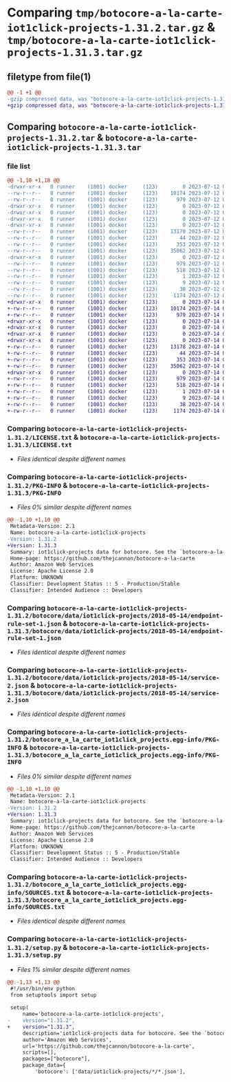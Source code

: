 # Comparing `tmp/botocore-a-la-carte-iot1click-projects-1.31.2.tar.gz` & `tmp/botocore-a-la-carte-iot1click-projects-1.31.3.tar.gz`

## filetype from file(1)

```diff
@@ -1 +1 @@
-gzip compressed data, was "botocore-a-la-carte-iot1click-projects-1.31.2.tar", last modified: Wed Jul 12 01:44:35 2023, max compression
+gzip compressed data, was "botocore-a-la-carte-iot1click-projects-1.31.3.tar", last modified: Fri Jul 14 01:46:12 2023, max compression
```

## Comparing `botocore-a-la-carte-iot1click-projects-1.31.2.tar` & `botocore-a-la-carte-iot1click-projects-1.31.3.tar`

### file list

```diff
@@ -1,18 +1,18 @@
-drwxr-xr-x   0 runner    (1001) docker     (123)        0 2023-07-12 01:44:35.319236 botocore-a-la-carte-iot1click-projects-1.31.2/
--rw-r--r--   0 runner    (1001) docker     (123)    10174 2023-07-12 01:44:35.000000 botocore-a-la-carte-iot1click-projects-1.31.2/LICENSE.txt
--rw-r--r--   0 runner    (1001) docker     (123)      979 2023-07-12 01:44:35.319236 botocore-a-la-carte-iot1click-projects-1.31.2/PKG-INFO
-drwxr-xr-x   0 runner    (1001) docker     (123)        0 2023-07-12 01:44:35.315235 botocore-a-la-carte-iot1click-projects-1.31.2/botocore/
-drwxr-xr-x   0 runner    (1001) docker     (123)        0 2023-07-12 01:44:35.315235 botocore-a-la-carte-iot1click-projects-1.31.2/botocore/data/
-drwxr-xr-x   0 runner    (1001) docker     (123)        0 2023-07-12 01:44:35.315235 botocore-a-la-carte-iot1click-projects-1.31.2/botocore/data/iot1click-projects/
-drwxr-xr-x   0 runner    (1001) docker     (123)        0 2023-07-12 01:44:35.315235 botocore-a-la-carte-iot1click-projects-1.31.2/botocore/data/iot1click-projects/2018-05-14/
--rw-r--r--   0 runner    (1001) docker     (123)    13178 2023-07-12 01:44:12.000000 botocore-a-la-carte-iot1click-projects-1.31.2/botocore/data/iot1click-projects/2018-05-14/endpoint-rule-set-1.json
--rw-r--r--   0 runner    (1001) docker     (123)       44 2023-07-12 01:44:12.000000 botocore-a-la-carte-iot1click-projects-1.31.2/botocore/data/iot1click-projects/2018-05-14/examples-1.json
--rw-r--r--   0 runner    (1001) docker     (123)      353 2023-07-12 01:44:12.000000 botocore-a-la-carte-iot1click-projects-1.31.2/botocore/data/iot1click-projects/2018-05-14/paginators-1.json
--rw-r--r--   0 runner    (1001) docker     (123)    35062 2023-07-12 01:44:12.000000 botocore-a-la-carte-iot1click-projects-1.31.2/botocore/data/iot1click-projects/2018-05-14/service-2.json
-drwxr-xr-x   0 runner    (1001) docker     (123)        0 2023-07-12 01:44:35.315235 botocore-a-la-carte-iot1click-projects-1.31.2/botocore_a_la_carte_iot1click_projects.egg-info/
--rw-r--r--   0 runner    (1001) docker     (123)      979 2023-07-12 01:44:35.000000 botocore-a-la-carte-iot1click-projects-1.31.2/botocore_a_la_carte_iot1click_projects.egg-info/PKG-INFO
--rw-r--r--   0 runner    (1001) docker     (123)      518 2023-07-12 01:44:35.000000 botocore-a-la-carte-iot1click-projects-1.31.2/botocore_a_la_carte_iot1click_projects.egg-info/SOURCES.txt
--rw-r--r--   0 runner    (1001) docker     (123)        1 2023-07-12 01:44:35.000000 botocore-a-la-carte-iot1click-projects-1.31.2/botocore_a_la_carte_iot1click_projects.egg-info/dependency_links.txt
--rw-r--r--   0 runner    (1001) docker     (123)        9 2023-07-12 01:44:35.000000 botocore-a-la-carte-iot1click-projects-1.31.2/botocore_a_la_carte_iot1click_projects.egg-info/top_level.txt
--rw-r--r--   0 runner    (1001) docker     (123)       38 2023-07-12 01:44:35.319236 botocore-a-la-carte-iot1click-projects-1.31.2/setup.cfg
--rw-r--r--   0 runner    (1001) docker     (123)     1174 2023-07-12 01:44:35.000000 botocore-a-la-carte-iot1click-projects-1.31.2/setup.py
+drwxr-xr-x   0 runner    (1001) docker     (123)        0 2023-07-14 01:46:12.586685 botocore-a-la-carte-iot1click-projects-1.31.3/
+-rw-r--r--   0 runner    (1001) docker     (123)    10174 2023-07-14 01:46:12.000000 botocore-a-la-carte-iot1click-projects-1.31.3/LICENSE.txt
+-rw-r--r--   0 runner    (1001) docker     (123)      979 2023-07-14 01:46:12.586685 botocore-a-la-carte-iot1click-projects-1.31.3/PKG-INFO
+drwxr-xr-x   0 runner    (1001) docker     (123)        0 2023-07-14 01:46:12.582685 botocore-a-la-carte-iot1click-projects-1.31.3/botocore/
+drwxr-xr-x   0 runner    (1001) docker     (123)        0 2023-07-14 01:46:12.582685 botocore-a-la-carte-iot1click-projects-1.31.3/botocore/data/
+drwxr-xr-x   0 runner    (1001) docker     (123)        0 2023-07-14 01:46:12.582685 botocore-a-la-carte-iot1click-projects-1.31.3/botocore/data/iot1click-projects/
+drwxr-xr-x   0 runner    (1001) docker     (123)        0 2023-07-14 01:46:12.586685 botocore-a-la-carte-iot1click-projects-1.31.3/botocore/data/iot1click-projects/2018-05-14/
+-rw-r--r--   0 runner    (1001) docker     (123)    13178 2023-07-14 01:45:45.000000 botocore-a-la-carte-iot1click-projects-1.31.3/botocore/data/iot1click-projects/2018-05-14/endpoint-rule-set-1.json
+-rw-r--r--   0 runner    (1001) docker     (123)       44 2023-07-14 01:45:45.000000 botocore-a-la-carte-iot1click-projects-1.31.3/botocore/data/iot1click-projects/2018-05-14/examples-1.json
+-rw-r--r--   0 runner    (1001) docker     (123)      353 2023-07-14 01:45:45.000000 botocore-a-la-carte-iot1click-projects-1.31.3/botocore/data/iot1click-projects/2018-05-14/paginators-1.json
+-rw-r--r--   0 runner    (1001) docker     (123)    35062 2023-07-14 01:45:45.000000 botocore-a-la-carte-iot1click-projects-1.31.3/botocore/data/iot1click-projects/2018-05-14/service-2.json
+drwxr-xr-x   0 runner    (1001) docker     (123)        0 2023-07-14 01:46:12.586685 botocore-a-la-carte-iot1click-projects-1.31.3/botocore_a_la_carte_iot1click_projects.egg-info/
+-rw-r--r--   0 runner    (1001) docker     (123)      979 2023-07-14 01:46:12.000000 botocore-a-la-carte-iot1click-projects-1.31.3/botocore_a_la_carte_iot1click_projects.egg-info/PKG-INFO
+-rw-r--r--   0 runner    (1001) docker     (123)      518 2023-07-14 01:46:12.000000 botocore-a-la-carte-iot1click-projects-1.31.3/botocore_a_la_carte_iot1click_projects.egg-info/SOURCES.txt
+-rw-r--r--   0 runner    (1001) docker     (123)        1 2023-07-14 01:46:12.000000 botocore-a-la-carte-iot1click-projects-1.31.3/botocore_a_la_carte_iot1click_projects.egg-info/dependency_links.txt
+-rw-r--r--   0 runner    (1001) docker     (123)        9 2023-07-14 01:46:12.000000 botocore-a-la-carte-iot1click-projects-1.31.3/botocore_a_la_carte_iot1click_projects.egg-info/top_level.txt
+-rw-r--r--   0 runner    (1001) docker     (123)       38 2023-07-14 01:46:12.586685 botocore-a-la-carte-iot1click-projects-1.31.3/setup.cfg
+-rw-r--r--   0 runner    (1001) docker     (123)     1174 2023-07-14 01:46:12.000000 botocore-a-la-carte-iot1click-projects-1.31.3/setup.py
```

### Comparing `botocore-a-la-carte-iot1click-projects-1.31.2/LICENSE.txt` & `botocore-a-la-carte-iot1click-projects-1.31.3/LICENSE.txt`

 * *Files identical despite different names*

### Comparing `botocore-a-la-carte-iot1click-projects-1.31.2/PKG-INFO` & `botocore-a-la-carte-iot1click-projects-1.31.3/PKG-INFO`

 * *Files 0% similar despite different names*

```diff
@@ -1,10 +1,10 @@
 Metadata-Version: 2.1
 Name: botocore-a-la-carte-iot1click-projects
-Version: 1.31.2
+Version: 1.31.3
 Summary: iot1click-projects data for botocore. See the `botocore-a-la-carte` package for more info.
 Home-page: https://github.com/thejcannon/botocore-a-la-carte
 Author: Amazon Web Services
 License: Apache License 2.0
 Platform: UNKNOWN
 Classifier: Development Status :: 5 - Production/Stable
 Classifier: Intended Audience :: Developers
```

### Comparing `botocore-a-la-carte-iot1click-projects-1.31.2/botocore/data/iot1click-projects/2018-05-14/endpoint-rule-set-1.json` & `botocore-a-la-carte-iot1click-projects-1.31.3/botocore/data/iot1click-projects/2018-05-14/endpoint-rule-set-1.json`

 * *Files identical despite different names*

### Comparing `botocore-a-la-carte-iot1click-projects-1.31.2/botocore/data/iot1click-projects/2018-05-14/service-2.json` & `botocore-a-la-carte-iot1click-projects-1.31.3/botocore/data/iot1click-projects/2018-05-14/service-2.json`

 * *Files identical despite different names*

### Comparing `botocore-a-la-carte-iot1click-projects-1.31.2/botocore_a_la_carte_iot1click_projects.egg-info/PKG-INFO` & `botocore-a-la-carte-iot1click-projects-1.31.3/botocore_a_la_carte_iot1click_projects.egg-info/PKG-INFO`

 * *Files 0% similar despite different names*

```diff
@@ -1,10 +1,10 @@
 Metadata-Version: 2.1
 Name: botocore-a-la-carte-iot1click-projects
-Version: 1.31.2
+Version: 1.31.3
 Summary: iot1click-projects data for botocore. See the `botocore-a-la-carte` package for more info.
 Home-page: https://github.com/thejcannon/botocore-a-la-carte
 Author: Amazon Web Services
 License: Apache License 2.0
 Platform: UNKNOWN
 Classifier: Development Status :: 5 - Production/Stable
 Classifier: Intended Audience :: Developers
```

### Comparing `botocore-a-la-carte-iot1click-projects-1.31.2/botocore_a_la_carte_iot1click_projects.egg-info/SOURCES.txt` & `botocore-a-la-carte-iot1click-projects-1.31.3/botocore_a_la_carte_iot1click_projects.egg-info/SOURCES.txt`

 * *Files identical despite different names*

### Comparing `botocore-a-la-carte-iot1click-projects-1.31.2/setup.py` & `botocore-a-la-carte-iot1click-projects-1.31.3/setup.py`

 * *Files 1% similar despite different names*

```diff
@@ -1,13 +1,13 @@
 #!/usr/bin/env python
 from setuptools import setup
 
 setup(
     name='botocore-a-la-carte-iot1click-projects',
-    version="1.31.2",
+    version="1.31.3",
     description='iot1click-projects data for botocore. See the `botocore-a-la-carte` package for more info.',
     author='Amazon Web Services',
     url='https://github.com/thejcannon/botocore-a-la-carte',
     scripts=[],
     packages=["botocore"],
     package_data={
         'botocore': ['data/iot1click-projects/*/*.json'],
```

